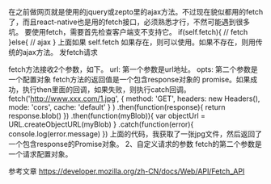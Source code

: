 在之前做网页就是使用的jquery或zepto里的ajax方法。不过现在貌似都用的fetch了，而且react-native也是用的fetch接口，必须熟悉才行，不然可能遇到很多坑。
要使用fetch，需要首先检查客户端支不支持它。
if(self.fetch){
    // fetch
}else{
    // ajax
}
上面如果 self.fetch 如果存在，则可以使用。如果不存在，则用传统的ajax方法。
发fetch请求

fetch方法接收2个参数，如下。
url: 第一个参数是url地址。
opts: 第二个参数是一个配置对象
fetch方法的返回值是一个包含response对象的 promise。如果成功，执行then里面的回调，如果失败，则执行catch回调。
fetch('http://www.xxx.com/1.jpg',
        {
            method: 'GET',
            headers: new Headers(),
            mode: 'cors',
            cache: 'default'
        }
    )
    .then(function(response){
        return response.blob()
    })
    .then(function(myBlob)){
        var objectUrl = URL.createObjectURL(myBlob)
    }
    .catch(function(error){
        console.log(error.message)
    })
上面的代码，我获取了一张jpg文件，然后返回了一个包含response的Promise对象。
2、自定义请求的参数
fetch的第二个参数是一个请求配置对象。


参考文章
https://developer.mozilla.org/zh-CN/docs/Web/API/Fetch_API 
